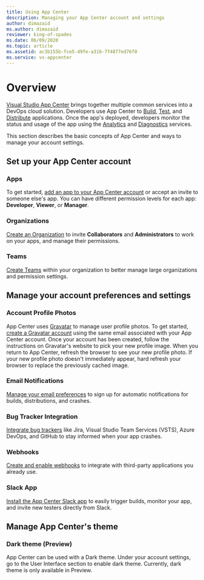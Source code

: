 ```yaml
---
title: Using App Center
description: Managing your App Center account and settings
author: dimazaid
ms.author: dimazaid
reviewer: king-of-spades
ms.date: 06/09/2020
ms.topic: article
ms.assetid: ac3b155b-fce5-49fe-a316-7f4877ed76f0
ms.service: vs-appcenter
---
```


# Overview
[Visual Studio App Center](https://appcenter.ms/) brings together multiple common services into a DevOps cloud solution. Developers use App Center to [Build](~/build/index.md), [Test](~/test-cloud/index.md), and [Distribute](~/distribution/index.md) applications. Once the app's deployed, developers monitor the status and usage of the app using the [Analytics](~/analytics/index.md) and [Diagnostics](~/diagnostics/index.md) services.

This section describes the basic concepts of App Center and ways to manage your account settings.

## Set up your App Center account
### Apps
To get started, [add an app to your App Center account](~/dashboard/creating-and-managing-apps.md) or accept an invite to someone else's app. You can have different permission levels for each app: **Developer**, **Viewer**, or **Manager**.

### Organizations
[Create an Organization](~/dashboard/creating-and-managing-organizations.md) to invite **Collaborators** and **Administrators** to work on your apps, and manage their permissions.

### Teams
[Create Teams](~/dashboard/creating-and-managing-teams.md) within your organization to better manage large organizations and permission settings.

## Manage your account preferences and settings
### Account Profile Photos
App Center uses [Gravatar](https://gravatar.com/) to manage user profile photos. To get started, [create a Gravatar account](https://gravatar.com/) using the same email associated with your App Center account. Once your account has been created, follow the instructions on Gravatar's website to pick your new profile image. When you return to App Center, refresh the browser to see your new profile photo. If your new profile photo doesn't immediately appear, hard refresh your browser to replace the previously cached image.

### Email Notifications
[Manage your email preferences](~/dashboard/email-notifications/index.md) to sign up for automatic notifications for builds, distributions, and crashes.

### Bug Tracker Integration
[Integrate bug trackers](~/dashboard/bugtracker/index.md) like Jira, Visual Studio Team Services (VSTS), Azure DevOps, and GitHub to stay informed when your app crashes.

### Webhooks
[Create and enable webhooks](~/dashboard/webhooks/index.md) to integrate with third-party applications you already use.

### Slack App
[Install the App Center Slack app](~/dashboard/slack/index.md) to easily trigger builds, monitor your app, and invite new testers directly from Slack.

## Manage App Center's theme
### Dark theme (Preview)
App Center can be used with a Dark theme. Under your account settings, go to the User Interface section to enable dark theme. Currently, dark theme is only available in Preview.
